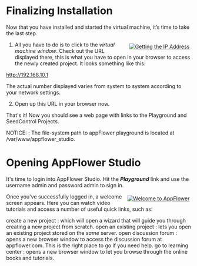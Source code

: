 # Finalizing Installation
Now that you have installed and started the virtual machine, it’s time to take the last step.

<div class="image_medium" style="float:right;"><a href="/uploads/book/virtualmachine/ip.PNG" rel="prettyPhoto" title="The IP address is displayed on this screen"><img alt="Getting the IP Address" src="/uploads/book/virtualmachine/ip.PNG" hspace="5" vspace="5"></a></div>

1. All you have to do is to click to the _virtual machine window_. Check out the URL displayed there, this is what you have to open in your browser to access the newly created project. It looks something like this:

http://192.168.10.1

The actual number displayed varies from system to system according to your network settings.

2. Open up this URL in your browser now.

That's it! Now you should see a web page with links to the Playground and SeedControl Projects.

NOTICE: : The file-system path to appFlower playground is located at /var/www/appflower_studio.

# Opening AppFlower Studio

It's time to login into AppFlower Studio. Hit the ***Playground*** link and use the username admin and password admin to sign in.



<div class="image_medium" style="float:right;"><a href="/uploads/book/welcome/welcome_to_appflower.png" rel="prettyPhoto" title=""><img alt="Welcome to AppFlower" src="/uploads/book/welcome/welcome_to_appflower.png" hspace="5" vspace="5"></a></div> 

Once you've successfully logged in, a welcome screen appears. Here you can watch video tutorials and access a number of useful quick links, such as: 



 create a new project : which will open a wizard that will guide you through creating a new project from scratch.
 open an existing project : lets you open an existing project stored on the _same_ server.
  open discussion forum : opens a new browser window to access the discussion forum at appflower.com. This is the right place to go if you need help. 
 go to learning center : opens a new browser window to let you browse through the online books and tutorials.



